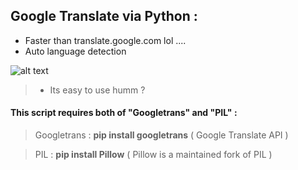 ## Google Translate via Python :

- Faster than translate.google.com lol ....
- Auto language detection

 ![alt text](https://i.imgur.com/Fx0RRoc.png "huh")

> - Its easy to use humm ?


#### This script requires both of "Googletrans" and "PIL" :

>  Googletrans : __pip install googletrans__ ( Google Translate API )

>  PIL : __pip install Pillow__ ( Pillow is a maintained fork of PIL )
